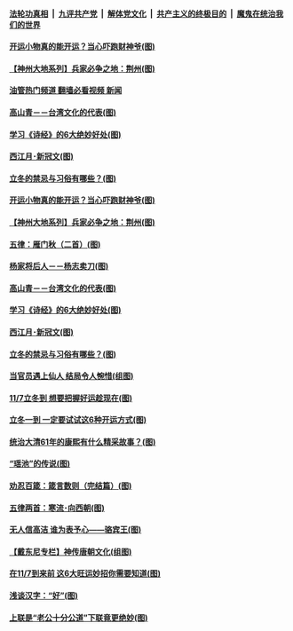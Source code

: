 ####  [法轮功真相](../../../../basic/blob/master/README.md?t=11082102) &nbsp;|&nbsp; [九评共产党](../../../../9ping.md/blob/master/README.md?t=11082102) &nbsp;|&nbsp; [解体党文化](../../../../jtdwh.md/blob/master/README.md?t=11082102)  &nbsp;|&nbsp; [共产主义的终极目的](../../../../gczydzjmd.md/blob/master/README.md?t=11082102) &nbsp;|&nbsp; [魔鬼在统治我们的世界](../../../../mgztzwmdsj.md/blob/master/README.md?t=11082102) 

#### [开运小物真的能开运？当心吓跑财神爷(图)](../pages/p7/1020849.md?t=11082102) 

#### [【神州大地系列】兵家必争之地：荆州(图)](../pages/p7/1020910.md?t=11082102) 

#### [油管热门频道 翻墙必看视频 新闻](http://129.146.143.75:81/youtube.html?11082102)

#### [高山青－－台湾文化的代表(图)](../pages/p7/1020269.md?t=11082102) 

#### [学习《诗经》的6大绝妙好处(图)](../pages/p7/1020502.md?t=11082102) 

#### [西江月･新冠文(图)](../pages/p7/1021038.md?t=11082102) 

#### [立冬的禁忌与习俗有哪些？(图)](../pages/p7/1020955.md?t=11082102) 

#### [开运小物真的能开运？当心吓跑财神爷(图)](../pages/p7/1020849.md?t=11082102) 

#### [【神州大地系列】兵家必争之地：荆州(图)](../pages/p7/1020910.md?t=11082102) 

#### [五律：雁门秋（二首）(图)](../pages/p7/1021129.md?t=11082102) 

#### [杨家将后人－－杨志卖刀(图)](../pages/p7/1019888.md?t=11082102) 

#### [高山青－－台湾文化的代表(图)](../pages/p7/1020269.md?t=11082102) 

#### [学习《诗经》的6大绝妙好处(图)](../pages/p7/1020502.md?t=11082102) 

#### [西江月･新冠文(图)](../pages/p7/1021038.md?t=11082102) 

#### [立冬的禁忌与习俗有哪些？(图)](../pages/p7/1020955.md?t=11082102) 

#### [当官员遇上仙人 结局令人惋惜(组图)](../pages/p7/1020563.md?t=11082102) 

#### [11/7立冬到 想要把握好运趁现在(图)](../pages/p7/1020834.md?t=11082102) 

#### [立冬一到 一定要试试这6种开运方式(图)](../pages/p7/991508.md?t=11082102) 

#### [统治大清61年的康熙有什么精采故事？(图)](../pages/p7/1019195.md?t=11082102) 

#### [“瑶池”的传说(图)](../pages/p7/1020922.md?t=11082102) 

#### [劝忍百箴：箴言数则（完结篇）(图)](../pages/p7/1020808.md?t=11082102) 

#### [五律两首：寒流･向西朝(图)](../pages/p7/1020817.md?t=11082102) 

#### [无人信高洁 谁为表予心——骆宾王(图)](../pages/p7/1019825.md?t=11082102) 

#### [【戴东尼专栏】神传唐朝文化(组图)](../pages/p7/1013666.md?t=11082102) 

#### [在11/7到来前 这6大旺运妙招你需要知道(图)](../pages/p7/1020814.md?t=11082102) 

#### [浅谈汉字：“好”﻿(图)](../pages/p7/1020282.md?t=11082102) 

#### [上联是“老公十分公道”下联竟更绝妙(图)](../pages/p7/1020283.md?t=11082102) 

<img src='http://gfw-breaker.win/goodnews/indexes/p7.md' width='0px' height='0px'/>
